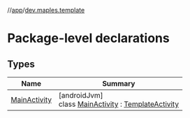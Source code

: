 //[app](../../index.md)/[dev.maples.template](index.md)

# Package-level declarations

## Types

| Name | Summary |
|---|---|
| [MainActivity](-main-activity/index.md) | [androidJvm]<br>class [MainActivity](-main-activity/index.md) : [TemplateActivity](../../../core/lifecycle/lifecycle/core.lifecycle/-template-activity/index.md) |
